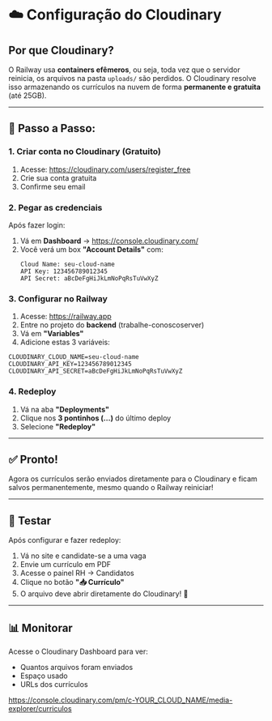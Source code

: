 # ☁️ Configuração do Cloudinary

## Por que Cloudinary?

O Railway usa **containers efêmeros**, ou seja, toda vez que o servidor reinicia, os arquivos na pasta `uploads/` são perdidos. O Cloudinary resolve isso armazenando os currículos na nuvem de forma **permanente e gratuita** (até 25GB).

---

## 🚀 Passo a Passo:

### 1. Criar conta no Cloudinary (Gratuito)

1. Acesse: https://cloudinary.com/users/register_free
2. Crie sua conta gratuita
3. Confirme seu email

### 2. Pegar as credenciais

Após fazer login:

1. Vá em **Dashboard** → https://console.cloudinary.com/
2. Você verá um box **"Account Details"** com:
   ```
   Cloud Name: seu-cloud-name
   API Key: 123456789012345
   API Secret: aBcDeFgHiJkLmNoPqRsTuVwXyZ
   ```

### 3. Configurar no Railway

1. Acesse: https://railway.app
2. Entre no projeto do **backend** (trabalhe-conoscoserver)
3. Vá em **"Variables"**
4. Adicione estas 3 variáveis:

```
CLOUDINARY_CLOUD_NAME=seu-cloud-name
CLOUDINARY_API_KEY=123456789012345
CLOUDINARY_API_SECRET=aBcDeFgHiJkLmNoPqRsTuVwXyZ
```

### 4. Redeploy

1. Vá na aba **"Deployments"**
2. Clique nos **3 pontinhos (...)** do último deploy
3. Selecione **"Redeploy"**

---

## ✅ Pronto!

Agora os currículos serão enviados diretamente para o Cloudinary e ficam salvos permanentemente, mesmo quando o Railway reiniciar!

---

## 🧪 Testar

Após configurar e fazer redeploy:

1. Vá no site e candidate-se a uma vaga
2. Envie um currículo em PDF
3. Acesse o painel RH → Candidatos
4. Clique no botão **"📥 Currículo"**
5. O arquivo deve abrir diretamente do Cloudinary! 🎉

---

## 📊 Monitorar

Acesse o Cloudinary Dashboard para ver:
- Quantos arquivos foram enviados
- Espaço usado
- URLs dos currículos

https://console.cloudinary.com/pm/c-YOUR_CLOUD_NAME/media-explorer/curriculos

